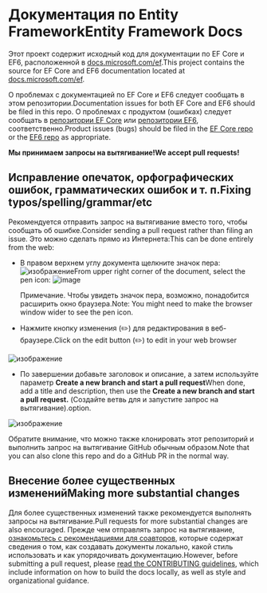 # <a name="entity-framework-docs"></a><span data-ttu-id="c1b1c-101">Документация по Entity Framework</span><span class="sxs-lookup"><span data-stu-id="c1b1c-101">Entity Framework Docs</span></span>

<span data-ttu-id="c1b1c-102">Этот проект содержит исходный код для документации по EF Core и EF6, расположенной в [docs.microsoft.com/ef](https://docs.microsoft.com/ef/).</span><span class="sxs-lookup"><span data-stu-id="c1b1c-102">This project contains the source for EF Core and EF6 documentation located at [docs.microsoft.com/ef](https://docs.microsoft.com/ef/).</span></span>

<span data-ttu-id="c1b1c-103">О проблемах с документацией по EF Core и EF6 следует сообщать в этом репозитории.</span><span class="sxs-lookup"><span data-stu-id="c1b1c-103">Documentation issues for both EF Core and EF6 should be filed in this repo.</span></span> <span data-ttu-id="c1b1c-104">О проблемах с продуктом (ошибках) следует сообщать в [репозитории EF Core](https://github.com/dotnet/efcore) или [репозитории EF6](https://github.com/dotnet/ef6), соответственно.</span><span class="sxs-lookup"><span data-stu-id="c1b1c-104">Product issues (bugs) should be filed in the [EF Core repo](https://github.com/dotnet/efcore) or the [EF6 repo](https://github.com/dotnet/ef6) as appropriate.</span></span>

<span data-ttu-id="c1b1c-105">**Мы принимаем запросы на вытягивание!**</span><span class="sxs-lookup"><span data-stu-id="c1b1c-105">**We accept pull requests!**</span></span>

## <a name="fixing-typosspellinggrammaretc"></a><span data-ttu-id="c1b1c-106">Исправление опечаток, орфографических ошибок, грамматических ошибок и т. п.</span><span class="sxs-lookup"><span data-stu-id="c1b1c-106">Fixing typos/spelling/grammar/etc</span></span>

<span data-ttu-id="c1b1c-107">Рекомендуется отправить запрос на вытягивание вместо того, чтобы сообщать об ошибке.</span><span class="sxs-lookup"><span data-stu-id="c1b1c-107">Consider sending a pull request rather than filing an issue.</span></span> <span data-ttu-id="c1b1c-108">Это можно сделать прямо из Интернета:</span><span class="sxs-lookup"><span data-stu-id="c1b1c-108">This can be done entirely from the web:</span></span>

* <span data-ttu-id="c1b1c-109">В правом верхнем углу документа щелкните значок пера: ![изображение](https://user-images.githubusercontent.com/3605364/93646907-e75ef680-f9a2-11ea-847a-c5c3839f3aa8.png)</span><span class="sxs-lookup"><span data-stu-id="c1b1c-109">From upper right corner of the document, select the pen icon: ![image](https://user-images.githubusercontent.com/3605364/93646907-e75ef680-f9a2-11ea-847a-c5c3839f3aa8.png)</span></span>

  <span data-ttu-id="c1b1c-110">Примечание. Чтобы увидеть значок пера, возможно, понадобится расширить окно браузера.</span><span class="sxs-lookup"><span data-stu-id="c1b1c-110">Note: You might need to make the browser window wider to see the pen icon.</span></span>

* <span data-ttu-id="c1b1c-111">Нажмите кнопку изменения (✏️) для редактирования в веб-браузере.</span><span class="sxs-lookup"><span data-stu-id="c1b1c-111">Click on the edit button (✏️) to edit in your web browser</span></span>

![изображение](https://user-images.githubusercontent.com/1430078/64454321-85856480-d09f-11e9-85a6-1c93bc6611e2.png)

* <span data-ttu-id="c1b1c-113">По завершении добавьте заголовок и описание, а затем используйте параметр **Create a new branch and start a pull request**</span><span class="sxs-lookup"><span data-stu-id="c1b1c-113">When done, add a title and description, then use the **Create a new branch and start a pull request.**</span></span> <span data-ttu-id="c1b1c-114">(Создайте ветвь для и запустите запрос на вытягивание).</span><span class="sxs-lookup"><span data-stu-id="c1b1c-114">option.</span></span>

![изображение](https://user-images.githubusercontent.com/1430078/64454455-dac17600-d09f-11e9-922b-0346117011f5.png)

<span data-ttu-id="c1b1c-116">Обратите внимание, что можно также клонировать этот репозиторий и выполнить запрос на вытягивание GitHub обычным образом.</span><span class="sxs-lookup"><span data-stu-id="c1b1c-116">Note that you can also clone this repo and do a GitHub PR in the normal way.</span></span>

## <a name="making-more-substantial-changes"></a><span data-ttu-id="c1b1c-117">Внесение более существенных изменений</span><span class="sxs-lookup"><span data-stu-id="c1b1c-117">Making more substantial changes</span></span>

<span data-ttu-id="c1b1c-118">Для более существенных изменений также рекомендуется выполнять запросы на вытягивание.</span><span class="sxs-lookup"><span data-stu-id="c1b1c-118">Pull requests for more substantial changes are also encouraged.</span></span> <span data-ttu-id="c1b1c-119">Прежде чем отправлять запрос на вытягивание, [ознакомьтесь с рекомендациями для соавторов](CONTRIBUTING.md), которые содержат сведения о том, как создавать документы локально, какой стиль использовать и как упорядочивать документацию.</span><span class="sxs-lookup"><span data-stu-id="c1b1c-119">However, before submitting a pull request, please [read the CONTRIBUTING guidelines](CONTRIBUTING.md), which include information on how to build the docs locally, as well as style and organizational guidance.</span></span>
